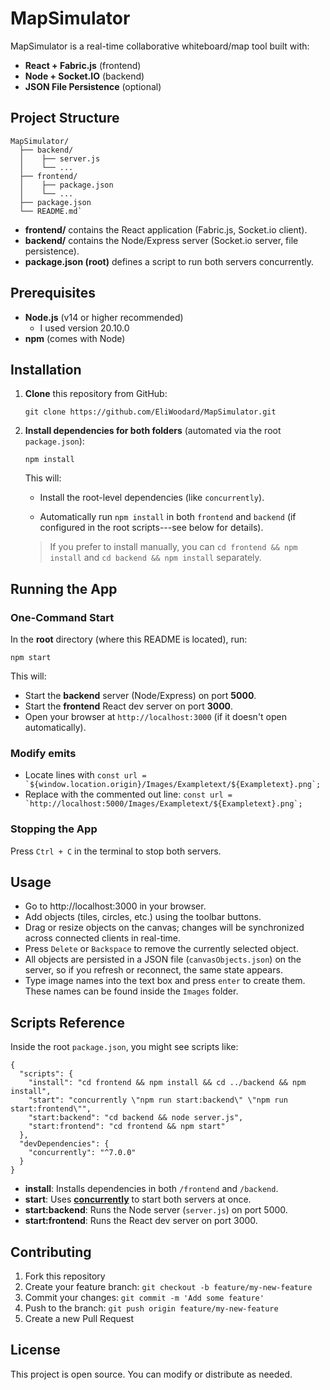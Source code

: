 MapSimulator
============

MapSimulator is a real-time collaborative whiteboard/map tool built with:

-   **React + Fabric.js** (frontend)
-   **Node + Socket.IO** (backend)
-   **JSON File Persistence** (optional)

Project Structure
-----------------

```
MapSimulator/
  ├── backend/
  │    ├── server.js
  │    └── ...
  ├── frontend/
  │    ├── package.json
  │    └── ...
  ├── package.json
  └── README.md`
  ```

-   **frontend/** contains the React application (Fabric.js, Socket.io client).
-   **backend/** contains the Node/Express server (Socket.io server, file persistence).
-   **package.json (root)** defines a script to run both servers concurrently.

Prerequisites
-------------

-   **Node.js** (v14 or higher recommended)
    - I used version 20.10.0
-   **npm** (comes with Node)

Installation
------------

1.  **Clone** this repository from GitHub:

    `git clone https://github.com/EliWoodard/MapSimulator.git`

2.  **Install dependencies for both folders** (automated via the root `package.json`):

    `npm install`

    This will:

    -   Install the root-level dependencies (like `concurrently`).

    -   Automatically run `npm install` in both `frontend` and `backend` (if configured in the root scripts---see below for details).

    > If you prefer to install manually, you can `cd frontend && npm install` and `cd backend && npm install` separately.

Running the App
---------------

### One-Command Start

In the **root** directory (where this README is located), run:

`npm start`

This will:

-   Start the **backend** server (Node/Express) on port **5000**.
-   Start the **frontend** React dev server on port **3000**.
-   Open your browser at `http://localhost:3000` (if it doesn't open automatically).

### Modify emits
- Locate lines with ```const url = `${window.location.origin}/Images/Exampletext/${Exampletext}.png`;```
- Replace with the commented out line: ```const url = `http://localhost:5000/Images/Exampletext/${Exampletext}.png`;```

### Stopping the App

Press `Ctrl + C` in the terminal to stop both servers.

Usage
-----

-   Go to http://localhost:3000 in your browser.
-   Add objects (tiles, circles, etc.) using the toolbar buttons.
-   Drag or resize objects on the canvas; changes will be synchronized across connected clients in real-time.
-   Press `Delete` or `Backspace` to remove the currently selected object.
-   All objects are persisted in a JSON file (`canvasObjects.json`) on the server, so if you refresh or reconnect, the same state appears.
-   Type image names into the text box and press `enter` to create them. These names can be found inside the `Images` folder.

Scripts Reference
-----------------

Inside the root `package.json`, you might see scripts like:
```
{
  "scripts": {
    "install": "cd frontend && npm install && cd ../backend && npm install",
    "start": "concurrently \"npm run start:backend\" \"npm run start:frontend\"",
    "start:backend": "cd backend && node server.js",
    "start:frontend": "cd frontend && npm start"
  },
  "devDependencies": {
    "concurrently": "^7.0.0"
  }
}
```
-   **install**: Installs dependencies in both `/frontend` and `/backend`.
-   **start**: Uses [**concurrently**](https://www.npmjs.com/package/concurrently) to start both servers at once.
-   **start:backend**: Runs the Node server (`server.js`) on port 5000.
-   **start:frontend**: Runs the React dev server on port 3000.

Contributing
------------

1.  Fork this repository
2.  Create your feature branch: `git checkout -b feature/my-new-feature`
3.  Commit your changes: `git commit -m 'Add some feature'`
4.  Push to the branch: `git push origin feature/my-new-feature`
5.  Create a new Pull Request

License
-------

This project is open source. You can modify or distribute as needed.
